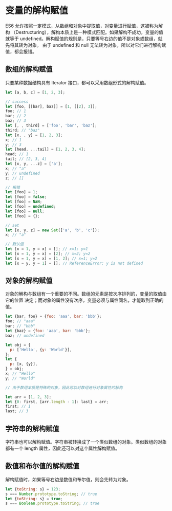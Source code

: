 # 变量的解构赋值

ES6 允许按照一定模式，从数组和对象中提取值，对变量进行赋值，这被称为解构
（Destructuring），解构本质上是一种模式匹配。如果解构不成功，变量的值就等于
undefined。解构赋值的规则是，只要等号右边的值不是对象或数组，就先将其转为对象。
由于 undefined 和 null 无法转为对象，所以对它们进行解构赋值，都会报错。

## 数组的解构赋值

只要某种数据结构具有 Iterator 接口，都可以采用数组形式的解构赋值。

```javascript
let [a, b, c] = [1, 2, 3];

// success
let [foo, [[bar], baz]] = [1, [[2], 3]];
foo; // 1
bar; // 2
baz; // 3
let [, , third] = ['foo', 'bar', 'baz'];
third; // "baz"
let [x, , y] = [1, 2, 3];
x; // 1
y; // 3
let [head, ...tail] = [1, 2, 3, 4];
head; // 1
tail; // [2, 3, 4]
let [x, y, ...z] = ['a'];
x; // "a"
y; // undefined
z; // []

// 报错
let [foo] = 1;
let [foo] = false;
let [foo] = NaN;
let [foo] = undefined;
let [foo] = null;
let [foo] = {};

// set
let [x, y, z] = new Set(['a', 'b', 'c']);
x; // "a"

// 默认值
let [x = 1, y = x] = []; // x=1; y=1
let [x = 1, y = x] = [2]; // x=2; y=2
let [x = 1, y = x] = [1, 2]; // x=1; y=2
let [x = y, y = 1] = []; // ReferenceError: y is not defined
```

## 对象的解构赋值

对象的解构与数组有一个重要的不同。数组的元素是按次序排列的，变量的取值由它的位置
决定；而对象的属性没有次序，变量必须与属性同名，才能取到正确的值。

```js
let {bar, foo} = {foo: 'aaa', bar: 'bbb'};
foo; // "aaa"
bar; // "bbb"
let {baz} = {foo: 'aaa', bar: 'bbb'};
baz; // undefined

let obj = {
  p: ['Hello', {y: 'World'}],
};
let {
  p: [x, {y}],
} = obj;
x; // "Hello"
y; // "World"

// 由于数组本质是特殊的对象，因此可以对数组进行对象属性的解构

let arr = [1, 2, 3];
let {0: first, [arr.length - 1]: last} = arr;
first; // 1
last; // 3
```

## 字符串的解构赋值

字符串也可以解构赋值。字符串被转换成了一个类似数组的对象。类似数组的对象都有一个
length 属性，因此还可以对这个属性解构赋值。

## 数值和布尔值的解构赋值

解构赋值时，如果等号右边是数值和布尔值，则会先转为对象。

```js
let {toString: s} = 123;
s === Number.prototype.toString; // true
let {toString: s} = true;
s === Boolean.prototype.toString; // true
```
